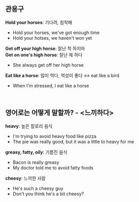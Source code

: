 ## 관용구

**Hold your horses**: 기다려, 침착해

- Hold your horses, we've got enough time
- Hold your hotses, we haven't won yet

**Get off your high horse**: 잘난 척 하지마  
**Get on one's high horse**: 잘난 체 하다

- She always get off her high horse

**Eat like a horse**: 많이 먹다, 먹성이 좋다 ↔ eat like a bird

- When I'm stressed, I eat like a horse

<br>

## 영어로는 어떻게 말할까? - <느끼하다>

**heavy**: 높은 칼로리 음식

- I'm trying to avoid heavy food like pizza
- The pie was really good, but it was a little to heavy for me

**greasy, fatty, oily**: 기름진 음식

- Bacon is really greasy
- My doctor told me to avoid fatty foods

**cheesy**: 느끼한 사람

- He's such a cheesy guy
- Don't you think he's a bit cheesy?
